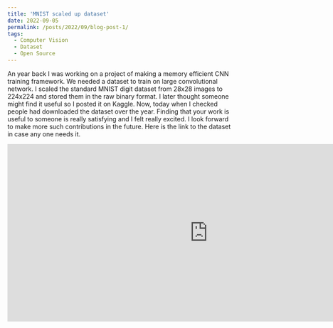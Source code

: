 ```yaml
---
title: 'MNIST scaled up dataset'
date: 2022-09-05
permalink: /posts/2022/09/blog-post-1/
tags:
  - Computer Vision
  - Dataset
  - Open Source
---
```


An year back I was working on a project of making a memory efficient CNN training framework. We needed a dataset to train on large convolutional network. I scaled the standard MNIST digit dataset from 28x28 images to 224x224 and stored them in the raw binary format. I later thought someone might find it useful so I posted it on Kaggle. Now, today when I checked people had downloaded the dataset over the year. Finding that your work is useful to someone is really satisfying and I felt really excited. I look forward to make more such contributions in the future. 
Here is the link to the dataset in case any one needs it.
<iframe src="https://www.kaggle.com/code/dhruvdeshmukh/question-answering-system-with-basic-nlp-technique" height="400" width="900" style="margin: 0 auto; max-width: 950px;" frameborder="0" scrolling="auto" title="Question-Answering System with Basic NLP Technique"></iframe>
